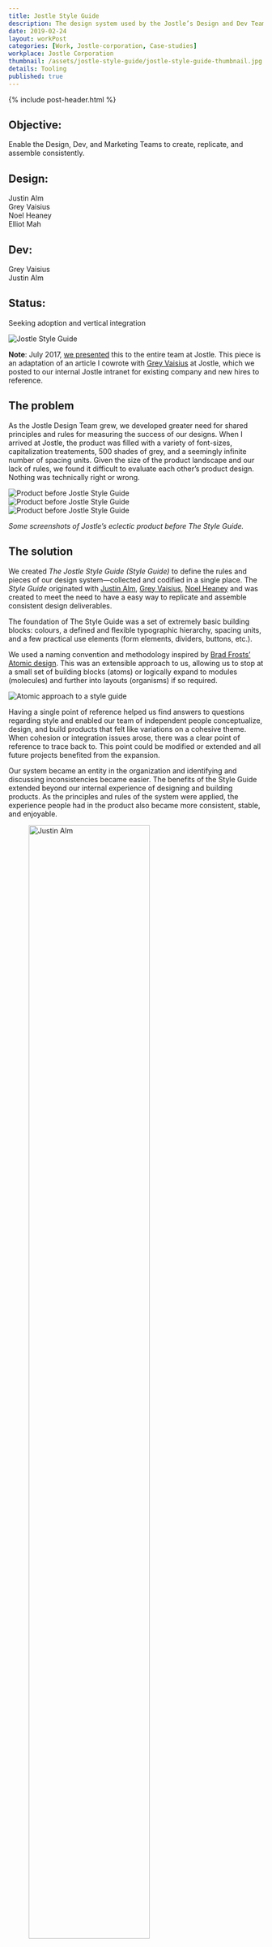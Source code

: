 ```yaml
---
title: Jostle Style Guide
description: The design system used by the Jostle’s Design and Dev Teams.
date: 2019-02-24
layout: workPost
categories: [Work, Jostle-corporation, Case-studies]
workplace: Jostle Corporation
thumbnail: /assets/jostle-style-guide/jostle-style-guide-thumbnail.jpg
details: Tooling
published: true
---
```

<div class="mw-1024  u-mar-auto  u-mar-b05">
    {% include post-header.html %}
    <div class="project-metadata  u-mar-auto  u-mar-t05  u-mar-b00">
        <div class="objective">
            <h2 class="as-h5  u-noMargin  u-mar-b01"><strong>Objective</strong>:</h2>
            <p class="u-noMargin  u-mar-b02">Enable the Design, Dev, and Marketing Teams to create, replicate, and assemble consistently.</p>
        </div>
        <div>
            <h2 class="as-h5  u-noMargin  u-mar-b01"><strong>Design</strong>:</h2>
            <p class="u-noMargin  u-mar-b02">Justin Alm<br>Grey Vaisius<br>Noel Heaney<br>Elliot Mah</p>
        </div>
        <div>
            <h2 class="as-h5  u-noMargin  u-mar-b01"><strong>Dev</strong>:</h2>
            <p class="u-noMargin  u-mar-b02">Grey Vaisius<br>Justin Alm</p>
        </div>
        <div>
            <h2 class="as-h5  u-noMargin  u-mar-b01"><strong>Status</strong>:</h2>
            <p class="u-noMargin  u-mar-b02">Seeking adoption and vertical integration</p>
        </div>
    </div>
</div>

<div class="mw-1024  u-mar-auto  u-mar-b05">
    <img style="max-width: 1556px;" src="/assets/jostle-style-guide/jostle-style-guide-hero.jpg" alt="Jostle Style Guide">
</div>

<div class="mw-700  u-mar-auto  u-mar-b05  u-pad01  u-pad-r04  u-pad-l04  u-rounded-corners  c-grey04  bgc-grey01" style="box-sizing: border-box;">
    <p><strong>Note</strong>: July 2017, <a href="/assets/jostle-style-guide/jostle-style-guide.pdf" title="Jostle Style Guide presentation slides">we presented</a> this to the entire team at Jostle. This piece is an adaptation of an article I cowrote with <a href="http://greyvy.com/" title="Grey Vaisius Website">Grey Vaisius</a> at Jostle, which we posted to our internal Jostle intranet for existing company and new hires to reference.</p>
</div>

<div class="mw-700  u-mar-auto  u-mar-b05">
    <h2>The problem</h2>
    <p>As the Jostle Design Team grew, we developed greater need for shared principles and rules for measuring the success of our designs. When I arrived at Jostle, the product was filled with a variety of font-sizes, capitalization treatements, 500 shades of grey, and a seemingly infinite number of spacing units. Given the size of the product landscape and our lack of rules, we found it difficult to evaluate each other’s product design. Nothing was technically right or wrong.</p>
    <div class="Grid  Grid--withGutters  u-textAlign-center">
        <div class="Grid-cell  u-size1of3">
            <img class="u-rounded-corners  u-border-shadow" src="/assets/jostle-style-guide/before-guide-1.jpg" alt="Product before Jostle Style Guide">
        </div>
        <div class="Grid-cell  u-size1of3">
            <img class="u-rounded-corners  u-border-shadow" src="/assets/jostle-style-guide/before-guide-2.jpg" alt="Product before Jostle Style Guide">
        </div>
        <div class="Grid-cell  u-size1of3">
            <img class="u-rounded-corners  u-border-shadow" src="/assets/jostle-style-guide/before-guide-3.jpg" alt="Product before Jostle Style Guide">
        </div>
        <div class="Grid-cell">
            <p class="bp1-u-textAlign-center  as-h5  c-grey03  u-mar-t00  u-mar-b00  grid-caption"><em>Some screenshots of Jostle’s eclectic product before The Style Guide.</em></p>
        </div>
    </div>
</div>

<div class="mw-700  u-mar-auto  u-mar-b05">
    <h2>The solution</h2>
    <p>We created <em>The Jostle Style Guide (Style Guide)</em> to define the rules and pieces of our design system—collected and codified in a single place. The <em>Style Guide</em> originated with <a href="/">Justin Alm</a>, <a href="http://greyvy.com/">Grey Vaisius</a>, <a href="https://www.linkedin.com/in/nheaney">Noel Heaney</a> and was created to meet the need to have a easy way to replicate and assemble consistent design deliverables.</p>
    <p>The foundation of The Style Guide was a set of extremely basic building blocks: colours, a defined and flexible typographic hierarchy, spacing units, and a few practical use elements (form elements, dividers, buttons, etc.).</p>
    <p>We used a naming convention and methodology inspired by <a href="http://bradfrost.com/blog/post/atomic-web-design/">Brad Frosts’ Atomic design</a>. This was an extensible approach to us, allowing us to stop at a small set of building blocks (atoms) or logically expand to modules (molecules) and further into layouts (organisms) if so required.</p>
    <img class="u-mar-t02  u-mar-b03" src="/assets/jostle-style-guide/atomic.svg" alt="Atomic approach to a style guide">
    <p>Having a single point of reference helped us find answers to questions regarding style and enabled our team of independent people conceptualize, design, and build products that felt like variations on a cohesive theme. When cohesion or integration issues arose, there was a clear point of reference to trace back to. This point could be modified or extended and all future projects benefited from the expansion.</p>
    <p>Our system became an entity in the organization and identifying and discussing inconsistencies became easier. The benefits of the Style Guide extended beyond our internal experience of designing and building products. As the principles and rules of the system were applied, the experience people had in the product also became more consistent, stable, and enjoyable.</p>
</div>

<div class="mw-700  u-mar-auto  u-mar-b03">
    <div class="Grid  Grid--withGutters  u-textAlign-center">
        <div class="Grid-cell  u-size1of3">
            <figure class="u-mar-b00">
                <img class="u-round" style="width:75%;" src="/assets/jostle-style-guide/justin-alm.jpg" alt="Justin Alm">
                <figcaption class="u-textAlign-center  u-mar-b02">Justin Alm</figcaption>
            </figure>
        </div>
        <div class="Grid-cell  u-size1of3">
            <figure class="u-mar-b00">
                <img class="u-round" style="width:75%;" src="/assets/jostle-style-guide/grey-vaisius.jpg" alt="Grey Vaisius">
                <figcaption class="u-textAlign-center  u-mar-b02">Grey Vaisius</figcaption>
            </figure>
        </div>
        <div class="Grid-cell  u-size1of3">
            <figure class="u-mar-b00">
                <img class="u-round" style="width:75%;" src="/assets/jostle-style-guide/noel-heaney.jpg" alt="Noel Heaney">
                <figcaption class="u-textAlign-center">Noel Heaney</figcaption>
            </figure>
        </div>
    </div>
</div>

<div class="mw-700  u-mar-auto  u-mar-b05">
    <p><strong>Colour</strong><br>We primarily used 5 colours. These colours were pulled from the Jostle logo. We also had 5 shades of grey.</p>
    <img class="u-mar-t03  u-mar-b05" src="/assets/jostle-style-guide/colours-extended.jpg" alt="Jostle Colours">
    <p>As our brand and identity evolved, we extended our colours to enable more expression in blog images, online ads, and gated pieces of content. We considered it best practice to constrain new designs to the primary colour palette and we tried to use the extended palette only when needed. Although we initially extended the colours for use on the marketing website, we found these darker hues to be useful in product design as well.</p>
    <figure class="u-textAlign-center  u-pad-t03  u-mar-b05">
        <img class="u-rounded-corners  u-border-shadow" style="max-width: 700px;" src="/assets/jostle-style-guide/application-jostle-extended-colours.jpg" alt="Extended palette used in our marketing collateral">
        <figcaption>Extended palette applied to marketing collateral.</figcaption>
    </figure>
    <p>We used our of greys to bring focus within a Primary View. In the product, the view hierarchy moved from left to right and dark to light. That said, we did run into instances when we had to break our rule of “dark-to-light” in order to maintain contrast within a view. That was especially true when our customer’s brand was applied to the product. At that point, we did our best to constrain the application of colour but it was up to the customer to make the best of the tooling we offered.</p>
    <img class="u-rounded-corners  u-border-shadow  u-mar-t03  u-mar-b03" src="/assets/jostle-style-guide/application-jostle-greys.jpg" alt="Greys applied to application to bring hierarchy">
    <p><strong>Typography</strong><br>Across our product and marketing materials, we used <a href="https://fonts.google.com/specimen/Open+Sans">Open Sans</a> by Steve Matteson. Open Sans is optimized for print, web, and mobile interfaces, and has excellent legibility characteristics in its letterforms. We used the Regular (400), Regular Italic (400), Bold (700), and Bold Italic (700) weights in Jostle’s UI.</p>
    <p>Most type within the UI was set at a font size of 14px with a line-height of 1.6. That font size struck a balance between legibility and efficient use of screen real estate. For longform reading, such as chat Timelines or the body of an Article, Event, or Classified, we used a 16px font size to improve the reading experience. Links were blue and underlined. When you hovered over a link, the underline was removed. We used pixels because it translated easiest into our design software. When it came time to vertically integrate sizes into the product, we would transpose values from px to em or rem.</p>
    <p>Generally speaking, we used larger or bolder sized type to indicate a new section of content or controls. For example, the font size for a title of a form was styled larger than the font size of an input label. The largest type in our application was 32px and the smallest was 12px. By default, headers were regular weight but could be bold.</p>
    <img class="u-mar-t03  u-mar-b03" src="/assets/jostle-style-guide/typography.jpg" alt="Typography">
    <p><strong>Spacing units</strong><br>We used larger spacing units to delineate sections of content or controls. Smaller spacing units were used to space elements that made up a section of content or cluster of controls. For example, the padding for the container of a view was often larger than the margins between an input and label. To keep consistent padding and margins on elements throughout the application, we used spacing units divisible by 8 (i.e. 8px, 16px, 24px, 32px, and 40px). This helped us maintain consistent vertical and horizontal rhythm throughout all of the components that made up the UI.</p>
    <img class="u-mar-t03  u-mar-b03" src="/assets/jostle-style-guide/spacing-units.jpg" alt="Spacing Units">
    <p><strong>Borders</strong><br>We considered it best practice to build hierarchy within a view <em>without borders</em> but if you required another element to delineate a block of content or set of actions, they could be used. Most of our borders had a border-width of 1px. Our Fat-light border was 5px wide and was used sparingly.</p>
    <img class="u-mar-t03  u-mar-b03" src="/assets/jostle-style-guide/borders.jpg" alt="Borders">
    <p>Below you can see an application of border styles. From left-to-right, through sub-sections within a Primary View, lighter and darker shades of grey are applied to fills and borders to support hierarchy and indicate related groups of content.</p>
    <img class="u-mar-t03  u-mar-b03  u-rounded-corners  u-border-shadow" src="/assets/jostle-style-guide/application-jostle-borders.jpg" alt="Applying borders in the product">
    <p><strong>Buttons</strong><br>We had 3 classes of buttons: Neutral, Destructive, and Confirm. Each class of button could be disabled. The hover and active states for each class stepped 1 colour darker in the palette. For focus states, we applied a 2px border using the darker hue in the pallet. All buttons had a border-radius of 4px.</p>
    <img class="u-mar-t03  u-mar-b03" src="/assets/jostle-style-guide/button-states.jpg" alt="Button states">
    <p>The size of buttons and input elements was determined by the font-size, line-height, and padding of text within the button. For most of our buttons we used “font-size: 14px/1.6; font-weight: 700; padding: 8px 16px;”.</p>
    <p class="u-textAlign-center"><img class="u-mar-t03  u-mar-b03" style="max-width: 417px;" src="/assets/jostle-style-guide/relative-button-sizing.jpg" alt="Relative button sizing"></p>
    <p><strong>Inputs</strong><br>All inputs had a solid, 1px, grey02(#ccc) border and their corners were rounded with a border-radius of 4px. We labelled all of our inputs top-left using a bold 14px font. Placeholder text was for directing the user by example and was coloured grey03 (#9ba3a5). Some data required a character limit so a counter was placed above the top-right corner of the input. The input’s focus state had a blue 2px border. The input’s disabled state had a light-grey background and the CSS property “cursor: not-allowed“.</p>
    <img class="u-mar-b03  u-mar-t03" src="/assets/jostle-style-guide/inputs.jpg" alt="Inputs and states">
    <p><strong>Relative sizing</strong><br>Inputs were also proportionally sized by the font-size and padding within the input. We also used “font-size 14px/1.6; padding 8px 16px;” for inputs.</p>
    <p class="u-textAlign-center"><img class="u-pad-t03  u-mar-b03" style="max-width: 559px;" src="/assets/jostle-style-guide/inputs-spacing-diagram.jpg" alt="Inputs">
    <p><strong>Icons</strong><br>When I started at Jostle, there was a broad range of icon styles, varying in size, fill, and stroke. Icons had the same problem of randomness that colours and font-sizing had. They contributed to a feeling of disconnection, weakness, untrustworthiness throughout the product.</p>
    <p>Grey Vaisius lead the initial push on improving our icon set, redrawing the majority of the existing icons in the application. He established the size and general art direction for the set. Over the years, I contributed to the set, adding several icons for new features and tweaking other icons to maintain consistent optics across the set.</p>
    <p>General constraints for drawing icons were:</p>
    <ul>
    <li>Use square corners and stroke terminals.</li>
    <li>Draw within a 17px x 17px frame.</li>
    <li>Horizontally and vertically centre art within a 40px x 40px container to provide adequate affordance.</li>
    </ul>
    <img class="u-pad-t03  u-mar-b03" src="/assets/jostle-style-guide/jostle-icons.jpg" alt="Jostle icons">
    <p><strong>No components</strong><br>You may be wondering, why we stopped describing things at the atomic level. The Design Team discussed the pros and cons of building an “atomic style guide” or fully detailing the components we used throughout the application. After several rounds of debate, we agreed not to take on that task of further detailing UI patterns for the following reasons:</p>
    <ul>
    <li>Having a detailed component based library like Bootstrap, Foundation, or Pure CSS, didn’t guarantee a polished user experience.</li>
    <li>Too much detail was required to describe molecular structures that comprise common views. Agreeing on this detail would have slowed down the design and development process and wouldn’t have provided the same return on investment the atomic styles offered.</li>
    <li><em>The Style Guide</em> offered us a system for design because it was not fully integrated into the product—meaning the more detail we added, the higher the likelihood the guide would have become outdated or required maintenance. Again, resulting in diminishing returns.</li>
    <li>Designers and Developers needed to work together to define components to ensure there was adoption, effective implementation, and a shared need for maintenance.</li>
    </ul>
    <p class="u-mar-b05"><strong>Shared tools</strong><br>The Style Guide existed as a shared library among our Design Team in Figma. We also built a Jekyll website and deployed it to style.jostle.us. Unfortunately, that site was only accessible via Jostle’s VPN. I’ve got a fork of this project on <a href="https://github.com/justinalm/jostle-styleguide">my personal Github</a>. That online resource was an invaluable asset for both our Design and Dev Teams. That HTML and CSS made our design system “real” as it shared the same material as our product. We used git for version control and collaborated on the project over Jostle’s Gitlabs.</p>
    <div class="Grid  Grid--withGutters  u-textAlign-center">
        <div class="Grid-cell  u-size1of2">
            <img class="u-rounded-corners  u-border-shadow" src="/assets/jostle-style-guide/figma.jpg" alt="Our shared Design Team Figma Library">
            <p class="u-textAlign-center  c-grey03  u-mar-b00" style="font-size: 16px;"><em>Figma</em></p>
        </div>
        <div class="Grid-cell  u-size1of2">
            <img class="u-rounded-corners  u-border-shadow" src="/assets/jostle-style-guide/jekyll-build.jpg" alt="Jekyll .scss">
            <p class="u-textAlign-center  c-grey03  u-mar-b00" style="font-size: 16px;"><em>Jekyll</em></p>
        </div>
        <div class="Grid-cell  u-size1of2">
            <img class="u-rounded-corners  u-border-shadow" src="/assets/jostle-style-guide/git-labs.jpg" alt="Style Guide repo on Jostle’s Gitlabs">
            <p class="u-textAlign-center  c-grey03  u-mar-b00" style="font-size: 16px;"><em>Gitlabs</em></p>
        </div>
        <div class="Grid-cell  u-size1of2">
            <img class="u-rounded-corners  u-border-shadow" src="/assets/jostle-style-guide/jekyll-site.jpg" alt="Jekyll website">
            <p class="u-textAlign-center  c-grey03  u-mar-b00" style="font-size: 16px;"><em>style.jostle.us</em></p>
        </div>
    </div></p></div>

<div class="mw-1024  u-mar-auto  u-mar-b05">
    <div class="Grid  Grid--withGutters  Grid--alignMiddle">
        <div class="Grid-cell  u-size1of2">
            <h2 class="u-mar-t00">Reflection</h2>
            <p>The Style Guide <strong>proved to be very useful</strong> when designers joined Jostle’s Design Team. It <strong>empowered designers</strong> to:</p>
            <ul>
                <li>Make <strong>more impactful decisions</strong> faster</li>
                <li><strong>Work independently</strong> was the number of projects increased</li>
                <li>Achieve a higher level of <strong>consistency</strong></li>
                <li><strong>Reduce complexity</strong> for our end users</li>
            </ul>
        </div>
        <div class="Grid-cell  u-size1of2">
            <figure class="u-textAlign-center  u-mar-t03  u-mar-b01">
                <img style="max-width: 700px;" class="u-rounded-corners  u-border-shadow" src="/assets/jostle-style-guide/jostle-complexity.jpg" alt="Jostle Complexity">
                <figcaption>Evidence of Jostle’s increasing complexity in Figma.</figcaption>
            </figure>
        </div>
    </div>
</div>
<div class="mw-700  u-mar-auto  u-mar-b05">
    <p><strong>Withthout total vertical integration</strong>, tracking changes from the Style Guide to all of the instances where styles were implemented, made for <strong>a less than perfect outcome</strong>. There were many ways to try and deal with that problem but everyone was <strong>always balancing cost vs benefit</strong> on the production pipeline.</p>
    <p>The shared ‘human’ language of the Style Guide didn’t spread completely throughout the organization but <strong>slowly made things better</strong>. The Jostle <strong>Design Team continues to work on adoption</strong> throughout the Dev Team. Most likely, adoption will increase when <strong>a few champions integrate the Style Guide</strong> into the dev environment.</p>
    <p>Jostle has a <em>lean</em> development philosophy. The Style Guide wasn’t created to go back and fix everything that was stylistically flawed. Instead, <strong>the intent was to use it moving forward</strong> on product on the roadmap. Although the full impact of the Style Guide wasn’t realized during my time at Jostle, it brought <strong>immediate benefits to the Design Team</strong>. We were able to move forward in a <strong>unified voice</strong>—communicating a shared vision for the product together.</p>
    <h2><a id="response"></a>Response</h2>
    <blockquote class="as-h4  c-grey03  u-pad-l03  u-noMargin  u-mar-b05" style="border-left: 4px solid #eceff1;"><em>In my 15+ years in software development, a designer has never explained to this level what the style of the product should be. For a person that cares about design and consistency (but does not have your expertise) this is really huge. Thanks so much.</em><br><span class="as-h6"><strong>Darren John, Test Team Lead at Jostle</strong></span></blockquote>
</div>